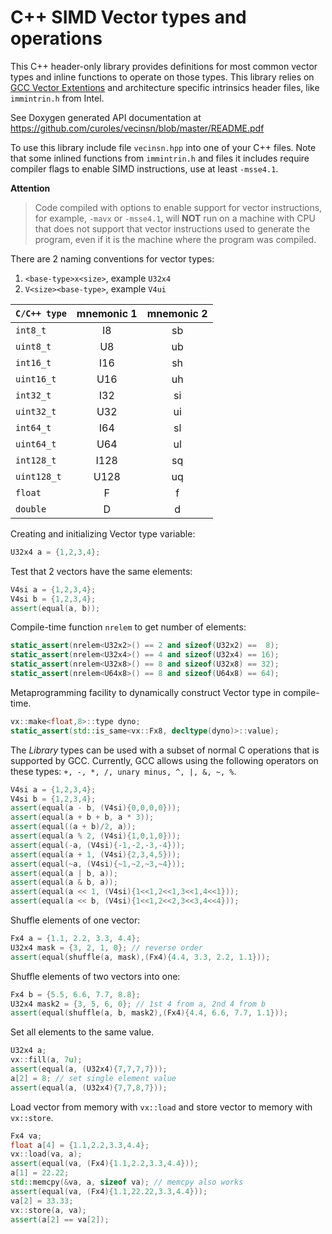 C++ SIMD Vector types and operations
====================================

This C++ header-only library provides definitions for most common
vector types and inline functions to operate on those types.
This library relies on
[GCC Vector Extentions](https://gcc.gnu.org/onlinedocs/gcc/Vector-Extensions.html)
and architecture specific intrinsics header files,
like `immintrin.h` from Intel.

See Doxygen generated API documentation
at https://github.com/curoles/vecinsn/blob/master/README.pdf

To use this library include file `vecinsn.hpp` into one of your C++ files.
Note that some inlined functions from `immintrin.h` and files it includes
require compiler flags to enable SIMD instructions, use at least `-msse4.1`.

**Attention**
> Code compiled with options to enable support for vector instructions,
> for example, `-mavx` or `-msse4.1`, will **NOT** run on a machine with CPU
> that does not support that vector instructions used to generate the program,
> even if it is the machine where the program was compiled. 

There are 2 naming conventions for vector types:

1. `<base-type>x<size>`, example `U32x4`
2. `V<size><base-type>`, example `V4ui`

| `C/C++ type` | mnemonic 1 | mnemonic 2 |
| :----------- | :--------: | :--------: |
| `int8_t`     | I8         | sb         |
| `uint8_t`    | U8         | ub         |
| `int16_t`    | I16        | sh         |
| `uint16_t`   | U16        | uh         |
| `int32_t`    | I32        | si         |
| `uint32_t`   | U32        | ui         |
| `int64_t`    | I64        | sl         |
| `uint64_t`   | U64        | ul         |
| `int128_t`   | I128       | sq         |
| `uint128_t`  | U128       | uq         |
| `float`      | F          | f          |
| `double`     | D          | d          |

Creating and initializing Vector type variable:

```c++
U32x4 a = {1,2,3,4};
```

Test that 2 vectors have the same elements:

```c++
V4si a = {1,2,3,4};
V4si b = {1,2,3,4};
assert(equal(a, b));
```

Compile-time function `nrelem` to get number of elements:

```c++
static_assert(nrelem<U32x2>() == 2 and sizeof(U32x2) ==  8);
static_assert(nrelem<U32x4>() == 4 and sizeof(U32x4) == 16);
static_assert(nrelem<U32x8>() == 8 and sizeof(U32x8) == 32);
static_assert(nrelem<U64x8>() == 8 and sizeof(U64x8) == 64);
```

Metaprogramming facility to dynamically construct Vector type in compile-time.
```c++
vx::make<float,8>::type dyno;
static_assert(std::is_same<vx::Fx8, decltype(dyno)>::value);
```

The _Library_ types can be used with a subset of normal C operations
that is supported by GCC. Currently, GCC allows using the following
operators on these types: `+, -, *, /, unary minus, ^, |, &, ~, %`.

```c++
V4si a = {1,2,3,4};
V4si b = {1,2,3,4};
assert(equal(a - b, (V4si){0,0,0,0}));
assert(equal(a + b + b, a * 3));
assert(equal((a + b)/2, a));
assert(equal(a % 2, (V4si){1,0,1,0}));
assert(equal(-a, (V4si){-1,-2,-3,-4}));
assert(equal(a + 1, (V4si){2,3,4,5}));
assert(equal(~a, (V4si){~1,~2,~3,~4}));
assert(equal(a | b, a));
assert(equal(a & b, a));
assert(equal(a << 1, (V4si){1<<1,2<<1,3<<1,4<<1}));
assert(equal(a << b, (V4si){1<<1,2<<2,3<<3,4<<4}));
```

Shuffle elements of one vector:
```c++
Fx4 a = {1.1, 2.2, 3.3, 4.4};
U32x4 mask = {3, 2, 1, 0}; // reverse order
assert(equal(shuffle(a, mask),(Fx4){4.4, 3.3, 2.2, 1.1}));
```

Shuffle elements of two vectors into one:
```c++
Fx4 b = {5.5, 6.6, 7.7, 8.8};
U32x4 mask2 = {3, 5, 6, 0}; // 1st 4 from a, 2nd 4 from b
assert(equal(shuffle(a, b, mask2),(Fx4){4.4, 6.6, 7.7, 1.1}));
```

Set all elements to the same value.
```c++
U32x4 a;
vx::fill(a, 7u);
assert(equal(a, (U32x4){7,7,7,7}));
a[2] = 8; // set single element value
assert(equal(a, (U32x4){7,7,8,7}));
```

Load vector from memory with `vx::load` and
store vector to memory with `vx::store`.
```c++
Fx4 va;
float a[4] = {1.1,2.2,3.3,4.4};
vx::load(va, a);
assert(equal(va, (Fx4){1.1,2.2,3.3,4.4}));
a[1] = 22.22;
std::memcpy(&va, a, sizeof va); // memcpy also works
assert(equal(va, (Fx4){1.1,22.22,3.3,4.4}));
va[2] = 33.33;
vx::store(a, va);
assert(a[2] == va[2]);
```
